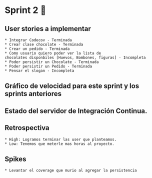 # Sprint 2 :ocean:

## User stories a implementar
    * Integrar Codecov - Terminada
    * Crear clase chocolate - Terminada
    * Crear un pedido - Terminada
    * Como usuario quiero poder ver la lista de 
    chocolates disponbiles [Huevos, Bombones, figuras] - Incompleta
    * Poder persistir un Chocolate - Terminada
    * Poder persistir un Pedido - Terminada
    * Pensar el slogan - Incompleta

## Gráfico de velocidad para este sprint y los sprints anteriores

## Estado del servidor de Integración Continua. 

## Retrospectiva
    * High: Logramos terminar las user que planteamos.
    * Low: Tenemos que meterle mas horas al proyecto.
    
## Spikes
    * Levantar el coverage que murio al agregar la persistencia 
    
